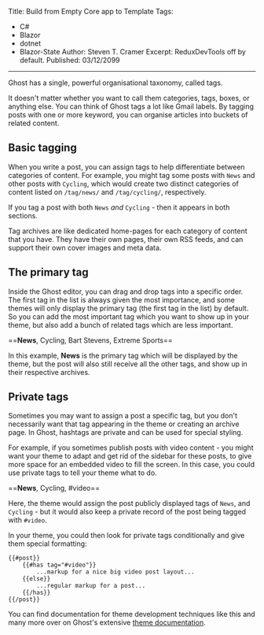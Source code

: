 Title: Build from Empty Core app to Template
Tags: 
  - C# 
  - Blazor 
  - dotnet 
  - Blazor-State
Author: Steven T. Cramer
Excerpt: ReduxDevTools off by default. 
Published: 03/12/2099
---

Ghost has a single, powerful organisational taxonomy, called tags.

It doesn't matter whether you want to call them categories, tags, boxes, or anything else. You can think of Ghost tags a lot like Gmail labels. By tagging posts with one or more keyword, you can organise articles into buckets of related content.


## Basic tagging

When you write a post, you can assign tags to help differentiate between categories of content. For example, you might tag some posts with `News` and other posts with `Cycling`, which would create two distinct categories of content listed on `/tag/news/` and `/tag/cycling/`, respectively.

If you tag a post with both `News` *and* `Cycling` - then it appears in both sections.

Tag archives are like dedicated home-pages for each category of content that you have. They have their own pages, their own RSS feeds, and can support their own cover images and meta data.


## The primary tag

Inside the Ghost editor, you can drag and drop tags into a specific order. The first tag in the list is always given the most importance, and some themes will only display the primary tag (the first tag in the list) by default. So you can add the most important tag which you want to show up in your theme, but also add a bunch of related tags which are less important.

==**News**, Cycling, Bart Stevens, Extreme Sports==

In this example, **News** is the primary tag which will be displayed by the theme, but the post will also still receive all the other tags, and show up in their respective archives.


## Private tags

Sometimes you may want to assign a post a specific tag, but you don't necessarily want that tag appearing in the theme or creating an archive page. In Ghost, hashtags are private and can be used for special styling.

For example, if you sometimes publish posts with video content - you might want your theme to adapt and get rid of the sidebar for these posts, to give more space for an embedded video to fill the screen. In this case, you could use private tags to tell your theme what to do.

==**News**, Cycling, #video==

Here, the theme would assign the post publicly displayed tags of `News`, and `Cycling` - but it would also keep a private record of the post being tagged with `#video`.

In your theme, you could then look for private tags conditionally and give them special formatting:

```
{{#post}}
    {{#has tag="#video"}}
        ...markup for a nice big video post layout...
    {{else}}
        ...regular markup for a post...
    {{/has}}
{{/post}}
```

You can find documentation for theme development techniques like this and many more over on Ghost's extensive [theme documentation](https://themes.ghost.org/v1.23.0/).
